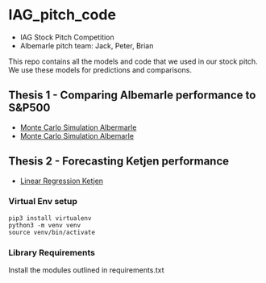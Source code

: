 # IAG_pitch_code
* IAG Stock Pitch Competition
* Albemarle pitch team: Jack, Peter, Brian

This repo contains all the models and code that we used in our stock pitch. 
We use these models for predictions and comparisons.


## Thesis 1 - Comparing Albemarle performance to S&P500
* [Monte Carlo Simulation Albermarle](monte_carlo_alb.py)
* [Monte Carlo Simulation Albemarle](monte_carlo_snp.py)

## Thesis 2 - Forecasting Ketjen performance
* [Linear Regression Ketjen](linear_regression_ketjen.py)

### Virtual Env setup
```commandline
pip3 install virtualenv
python3 -m venv venv
source venv/bin/activate
```

### Library Requirements
Install the modules outlined in requirements.txt
